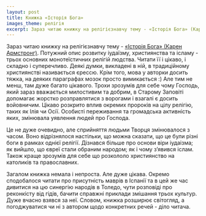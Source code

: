 ```yaml
---
layout: post
title: Книжка «Історія Бога»
images_theme: релігія
excerpt: Зараз читаю книжку на релігієзнавчу тему - «Історія Бога» (Карен Армстронг). Потужний опис розвитку іудаїзму, християнства та ісламу - трьох основних монотеїстичних релігій людства. Читати її і цікаво, і складно і суперечливо.
---
```


Зараз читаю книжку на релігієзнавчу тему - [«Історія Бога» (Карен Армстронг)](http://psylib.org.ua/books/armst01/index.htm). Потужний опис розвитку іудаїзму, християнства та ісламу - трьох основних монотеїстичних релігій людства. Читати її і цікаво, і складно і суперечливо. Деякі думки, викладені в ній, в традиційному християнстві називається єрессю. Крім того, мова у авторки досить тяжка, на деяких параграфах мозок просто вимикається :) Але тим не менш, там дуже багато цікавого. Трохи зрозумів для себе чому Господь, який зараз вважається милостивим та добрим, в Старому Заповіті допомагає жорстко розправлятися з ворогами і взагалі є досить войовничим. Цікаво розкрито вплив окремих пророків на цілу релігію, таких як Ілія чи Осії. Особисті переживання та громадська активність яких, змінювала уявлення людей про Господа.

Це не дуже очевидно, але сприйняття людьми Творця змінювалося з часом. Воно відрізнялося настільки, що можна сказати, що це були різні боги в рамках однієї релігії. Дізнався більше про основи віри іудаізма; як вийшло, що євреї стали обраним народом; як і чому з’явився іслам. Також краще зрозумів для себе що розкололо християнство на католиків та православних.

Загалом книжка немала і непроста. Але дуже цікава. Окремо сподобалося читати про присутність маврів в Іспанії та в цей же час дивитися на цю синергію народів в Толедо, чути розповіді про реконкісту від гідів, бачити справжні приклади змішання трьох культур. Дуже вчасно взявся за неї. Словом, книжка розширює світогляд, а погоджуватися чи ні з автором щодо конкретних речей - діло читача.